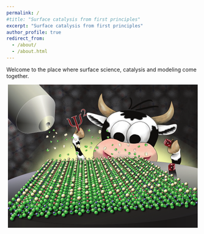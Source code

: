```yaml
---
permalink: /
#title: "Surface catalysis from first principles"
excerpt: "Surface catalysis from first principles"
author_profile: true
redirect_from: 
  - /about/
  - /about.html
---
```


Welcome to the place where surface science, catalysis and modeling come together.

<p style="text-align: center;"><img src="/images/CatalSciTechnol_cover_small.png"></p>

